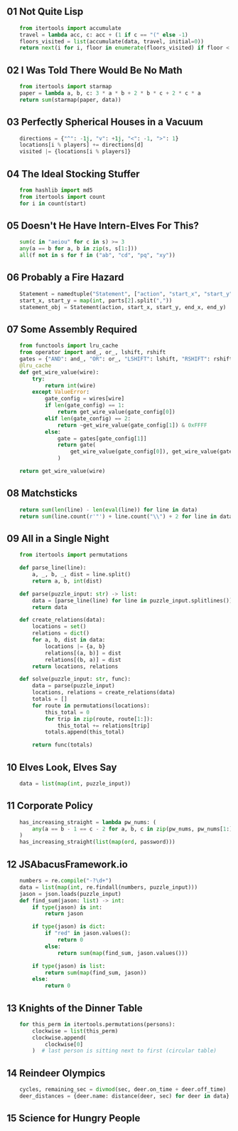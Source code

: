 ## 01 Not Quite Lisp
```python
    from itertools import accumulate
    travel = lambda acc, c: acc + (1 if c == "(" else -1)
    floors_visited = list(accumulate(data, travel, initial=0))
    return next(i for i, floor in enumerate(floors_visited) if floor < 0)
```

## 02 I Was Told There Would Be No Math
```python
    from itertools import starmap
    paper = lambda a, b, c: 3 * a * b + 2 * b * c + 2 * c * a
    return sum(starmap(paper, data))
```

## 03 Perfectly Spherical Houses in a Vacuum
```python
    directions = {"^": -1j, "v": +1j, "<": -1, ">": 1}
    locations[i % players] += directions[d]
    visited |= {locations[i % players]}
```

## 04 The Ideal Stocking Stuffer
```python
    from hashlib import md5
    from itertools import count
    for i in count(start)
```

## 05 Doesn't He Have Intern-Elves For This?
```python
    sum(c in "aeiou" for c in s) >= 3
    any(a == b for a, b in zip(s, s[1:]))
    all(f not in s for f in ("ab", "cd", "pq", "xy"))
```

## 06 Probably a Fire Hazard
```python
    Statement = namedtuple("Statement", ["action", "start_x", "start_y", "end_x", "end_y"])
    start_x, start_y = map(int, parts[2].split(","))
    statement_obj = Statement(action, start_x, start_y, end_x, end_y)
```

## 07 Some Assembly Required
```python
    from functools import lru_cache
    from operator import and_, or_, lshift, rshift
    gates = {"AND": and_, "OR": or_, "LSHIFT": lshift, "RSHIFT": rshift}
    @lru_cache
    def get_wire_value(wire):
        try:
            return int(wire)
        except ValueError:
            gate_config = wires[wire]
            if len(gate_config) == 1:
                return get_wire_value(gate_config[0])
            elif len(gate_config) == 2:
                return ~get_wire_value(gate_config[1]) & 0xFFFF
            else:
                gate = gates[gate_config[1]]
                return gate(
                    get_wire_value(gate_config[0]), get_wire_value(gate_config[2])
                )

    return get_wire_value(wire)        
```

## 08 Matchsticks
```python
    return sum(len(line) - len(eval(line)) for line in data)
    return sum(line.count(r'"') + line.count("\\") + 2 for line in data)
```

## 09 All in a Single Night
```python
    from itertools import permutations

    def parse_line(line):
        a, _, b, _, dist = line.split()
        return a, b, int(dist)

    def parse(puzzle_input: str) -> list:
        data = [parse_line(line) for line in puzzle_input.splitlines()]
        return data

    def create_relations(data):
        locations = set()
        relations = dict()
        for a, b, dist in data:
            locations |= {a, b}
            relations[(a, b)] = dist
            relations[(b, a)] = dist
        return locations, relations

    def solve(puzzle_input: str, func):
        data = parse(puzzle_input)
        locations, relations = create_relations(data)
        totals = []
        for route in permutations(locations):
            this_total = 0
            for trip in zip(route, route[1:]):
                this_total += relations[trip]
            totals.append(this_total)

        return func(totals)
```

## 10 Elves Look, Elves Say
```python
    data = list(map(int, puzzle_input))
```

## 11 Corporate Policy
```python
    has_increasing_straight = lambda pw_nums: (
        any(a == b - 1 == c - 2 for a, b, c in zip(pw_nums, pw_nums[1:], pw_nums[2:]))
    )
    has_increasing_straight(list(map(ord, password)))
```

## 12 JSAbacusFramework.io
```python
    numbers = re.compile("-?\d+")
    data = list(map(int, re.findall(numbers, puzzle_input)))
    jason = json.loads(puzzle_input)
    def find_sum(jason: list) -> int:
        if type(jason) is int:
            return jason

        if type(jason) is dict:
            if "red" in jason.values():
                return 0
            else:
                return sum(map(find_sum, jason.values()))

        if type(jason) is list:
            return sum(map(find_sum, jason))
        else:
            return 0    
```

## 13 Knights of the Dinner Table
```python
    for this_perm in itertools.permutations(persons):
        clockwise = list(this_perm)
        clockwise.append(
            clockwise[0]
        )  # last person is sitting next to first (circular table)   
```

## 14 Reindeer Olympics
```python
    cycles, remaining_sec = divmod(sec, deer.on_time + deer.off_time)
    deer_distances = {deer.name: distance(deer, sec) for deer in data}
```

## 15 Science for Hungry People
```python

```